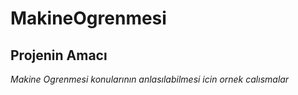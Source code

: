 # MakineOgrenmesi 
## Projenin Amacı
*Makine Ogrenmesi  konularının anlasılabilmesi icin  ornek  calısmalar*
